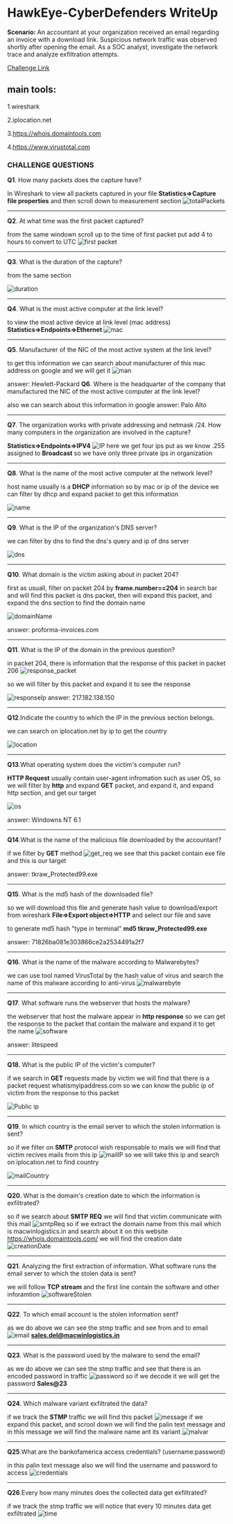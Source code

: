 <h1>HawkEye-CyberDefenders WriteUp</h1> 

**Scenario:**
An accountant at your organization received an email regarding an invoice with a download link. Suspicious network traffic was observed shortly after opening the email. As a SOC analyst, investigate the network trace and analyze exfiltration attempts.

[Challenge Link](https://cyberdefenders.org/blueteam-ctf-challenges/91)

<h2>main tools:</h2>

1.wireshark

2.iplocation.net 

3.https://whois.domaintools.com

4.https://www.virustotal.com
<h3>CHALLENGE QUESTIONS</h3>

**Q1**. How many packets does the capture have?

In Wireshark to view all packets captured in your file **Statistics=>Capture file properties** and then scroll down to measurement section 
![totalPackets](/images/noPackets.png)
___
**Q2**. At what time was the first packet captured?

from the same windown scroll up to the time of first packet put add 4 to hours to convert to UTC
![first packet](/images/timeOfFirstPacket.png)
___
**Q3**. What is the duration of the capture?

from the same section 

![duration](/images/duration.png)
___
**Q4**. What is the most active computer at the link level?

to view the most active device at link level (mac address) **Statistics=>Endpoints=>Ethernet**
![mac](/images/mac.png)
___
**Q5**. Manufacturer of the NIC of the most active system at the link level?

to get this information we can search about manufacturer of this mac address on google and we will get it
![man](/images/man.png)

answer: Hewlett-Packard
**Q6**. Where is the headquarter of the company that manufactured the NIC of the most active computer at the link level?

also we can search about this information in google 
answer: Palo Alto
___
**Q7**. The organization works with private addressing and netmask /24. How many computers in the organization are involved in the capture?

**Statistics=>Endpoints=>IPV4**
![IP](/images/PrivateIps.png)
here we get four ips put as we know .255 assigned to **Broadcast** so we have only three private ips in organization
___
**Q8**. What is the name of the most active computer at the network level?

host name usually is a **DHCP** information so by mac or ip of the device we can filter by dhcp and expand packet to get this information

![name](/images/nameOfActive.png)

___
**Q9**. What is the IP of the organization's DNS server?

we can filter by dns to find the dns's query and ip of dns server

![dns](/images/dns.png)
___
**Q10**. What domain is the victim asking about in packet 204?

first as usuall, filter on packet 204 by **frame.number==204** in search bar and will find this packet is dns packet, then will expand this packet, and expand the dns section to find the domain name

![domainName](/images/domainName.png)

answer: proforma-invoices.com
___
**Q11**. What is the IP of the domain in the previous question?

in packet 204, there is information that the response of this packet in packet 206
![response_packet](/images/res.png)

so we will filter by this packet and expand it to see the response 

![responseIp](/images/response.png)
answer: 217.182.138.150
___
**Q12**.Indicate the country to which the IP in the previous section belongs.

we can search on iplocation.net by ip to get the country

![location](/images/ipLocation.png)
___
**Q13**.What operating system does the victim's computer run?

**HTTP Request** usually contain user-agent infromation such as user OS, so we will filter by **http** and expand **GET** packet, and expand it, and expand http section, and get our target

![os](/images/os.png)

answer: Windowns NT 6.1
___
**Q14**.What is the name of the malicious file downloaded by the accountant?

if we filter by **GET** method
![get_req](/images/get_req.png)
we see that this packet contain exe file and this is our target

answer: tkraw_Protected99.exe
___
**Q15**. What is the md5 hash of the downloaded file?

so we will download this file and generate hash value 
to download/export from wireshark **File=>Export object=>HTTP** and select our file and save

to generate md5 hash "type in terminal"
**md5 tkraw_Protected99.exe**

answer: 71826ba081e303866ce2a2534491a2f7 
___
**Q16**. What is the name of the malware according to Malwarebytes?

we can use tool named VirusTotal by the hash value of virus and search the name of this malware according to anti-virus 
![malwarebyte](/images/malwarebyte.png)
___
**Q17**. What software runs the webserver that hosts the malware?

the webserver that host the malware appear in **http response** so we can get the response to the packet that contain the malware and expand it to get the name
![software](/images/software.png)

answer: litespeed
___
**Q18**. What is the public IP of the victim's computer?

if we search in **GET** requests made by victim we will find that there is a packet request
whatismyipaddress.com so we can know the public ip of victim from the response to this packet

![Public ip](/images/publicIp.png)
___
**Q19**. In which country is the email server to which the stolen information is sent?

so if we filter on **SMTP** protocol wish responsable to mails we will find that victim recives mails from this ip 
![mailIP](/images/mailIp.png)
so we will take this ip and search on iplocation.net to find country

![mailCountry](/images/mailCountry.png)
___
**Q20**. What is the domain's creation date to which the information is exfiltrated?

so if we search about **SMTP REQ** we will find that victim communicate with this mail
![smtpReq](/images/smtpReq.png)
so if we extract the domain name from this mail which is macwinlogistics.in and search about it on this website https://whois.domaintools.com/
we will find the creation date
![creationDate](/images/createdDate.png)
___
**Q21**. Analyzing the first extraction of information. What software runs the email server to which the stolen data is sent?

we will follow **TCP stream** and the first line contain the software and other inforamtion
![softwareStolen](/images/softwareStolen.png) 
___
**Q22**. To which email account is the stolen information sent?

as we do above we can see the stmp traffic and see from and to email 
![email](/images/email.png)
**sales.del@macwinlogistics.in**
___
**Q23**. What is the password used by the malware to send the email?

as we do above we can see the stmp traffic and see that there is an encoded password in traffic
![password](/images/password.png)
so if we decode it we will get the password
**Sales@23**
___
**Q24**. Which malware variant exfiltrated the data?

if we track the **STMP** traffic we will find this packet
![message](/images/message.png)
if we expand this packet, and scrool down we will find the palin text message 
and in this message we will find the malware name ant its variant
![malvar](/images/malvar.png)
___
**Q25**.What are the bankofamerica access credentials? (username:password)

in this palin text message also we will find the username and password to access
![credentials](/images/usrPass.png)
___
**Q26**.Every how many minutes does the collected data get exfiltrated?

if we track the stmp traffic we will notice that every 10 minutes data get exfiltrated
![time](/images/minutes.png)





